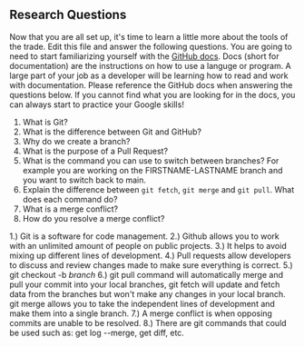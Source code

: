 ## Research Questions 

Now that you are all set up, it's time to learn a little more about the tools of the trade. Edit this file and answer the following questions. You are going to need to start familiarizing yourself with the [GitHub docs](https://docs.github.com/en). Docs (short for documentation) are the instructions on how to use a languge or program. A large part of your job as a developer will be learning how to read and work with documentation. Please reference the GitHub docs when answering the questions below. If you cannot find what you are looking for in the docs, you can always start to practice your Google skills!

1. What is Git?
2. What is the difference between Git and GitHub?
3. Why do we create a branch?
4. What is the purpose of a Pull Request?
5. What is the command you can use to switch between branches? For example you are working on the FIRSTNAME-LASTNAME branch and you want to switch back to main.
6. Explain the difference between `git fetch`, `git merge` and `git pull`. What does each command do?
7. What is a merge conflict?
8. How do you resolve a merge conflict?


1.) Git is a software for code management.
2.) Github allows you to work with an unlimited amount of people on public projects.
3.) It helps to avoid mixing up different lines of development.
4.) Pull requests allow developers to discuss and review changes made to make sure everything is correct.
5.) git checkout -b *branch*
6.) git pull command  will automatically merge and pull your commit into your local branches, git fetch will update and fetch data from the branches but won't make any changes in your local branch. git merge allows you to take the independent lines of development and make them into a single branch.
7.) A merge conflict is when opposing commits are  unable to be resolved.
8.) There are git commands that could be used such as: get log --merge,  get diff, etc.
